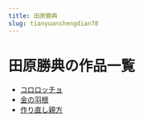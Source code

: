 ```yaml
---
title: 田原勝典
slug: tianyuanshengdian78
---
```


# 田原勝典の作品一覧

- [コロロッチョ](kororotsuchiyofb)
- [金の羽根](jinnoyugen35)
- [作り直し親方](zuorizhishiqinfang10)
